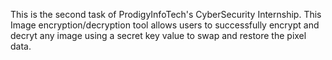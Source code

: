 This is the second task of ProdigyInfoTech's CyberSecurity Internship.
This Image encryption/decryption tool allows users to successfully encrypt and decryt any image using a secret key value to swap and restore the pixel data.

 
